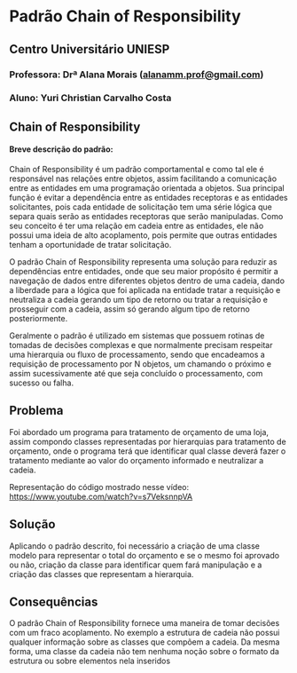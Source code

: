 # Padrão Chain of Responsibility

## Centro Universitário UNIESP

### Professora: Drª Alana Morais ([alanamm.prof@gmail.com](mailto:alanamm.prof@gmail.com))

### Aluno: Yuri Christian Carvalho Costa

## Chain of Responsibility

#### Breve descrição do padrão:

Chain of Responsibility é um padrão comportamental e como tal ele é responsável nas relações entre objetos, assim facilitando a comunicação entre as entidades em uma programação orientada a objetos. Sua principal função é evitar a dependência entre as entidades receptoras e as entidades solicitantes, pois cada entidade de solicitação tem uma série lógica que separa quais serão as entidades receptoras que serão manipuladas. Como seu conceito é ter uma relação em cadeia entre as entidades, ele não possui uma ideia de alto acoplamento, pois permite que outras entidades tenham a oportunidade de tratar solicitação.

O padrão Chain of Responsibility representa uma solução para reduzir as dependências entre entidades, onde que seu maior propósito é permitir a navegação de dados entre diferentes objetos dentro de uma cadeia, dando a liberdade para a lógica que foi aplicada na entidade tratar a requisição e neutraliza a cadeia gerando um tipo de retorno ou tratar a requisição e prosseguir com a cadeia, assim só gerando algum tipo de retorno posteriormente.

Geralmente o padrão é utilizado em sistemas que possuem rotinas de tomadas de decisões complexas e que normalmente precisam respeitar uma hierarquia ou fluxo de processamento, sendo que encadeamos a requisição de processamento por N objetos, um chamando o próximo e assim sucessivamente até que seja concluído o processamento, com sucesso ou falha.

## Problema

Foi abordado um programa para tratamento de orçamento de uma loja, assim compondo classes representadas por hierarquias para tratamento de orçamento, onde o programa terá que identificar qual classe deverá fazer o tratamento mediante ao valor do orçamento informado e neutralizar a cadeia.

Representação do código mostrado nesse vídeo: https://www.youtube.com/watch?v=s7VeksnnpVA

## Solução

Aplicando o padrão descrito, foi necessário a criação de uma classe modelo para representar o total do orçamento e se o mesmo foi aprovado ou não, criação da classe para identificar quem fará manipulação e a criação das classes que representam a hierarquia.

## Consequências

O padrão Chain of Responsibility fornece uma maneira de tomar decisões com um fraco acoplamento. No exemplo a estrutura de cadeia não possui qualquer informação sobre as classes que compõem a cadeia. Da mesma forma, uma classe da cadeia não tem nenhuma noção sobre o formato da estrutura ou sobre elementos nela inseridos
